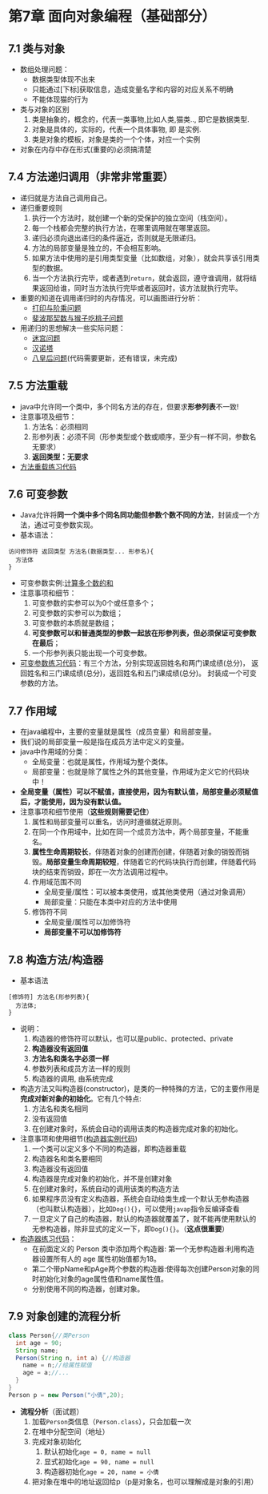 # 第7章 面向对象编程（基础部分）
## 7.1 类与对象
* 数组处理问题：
  * 数据类型体现不出来
  * 只能通过[下标]获取信息，造成变量名字和内容的对应关系不明确
  * 不能体现猫的行为
* 类与对象的区别
  1) 类是抽象的，概念的，代表一类事物,比如人类,猫类.., 即它是数据类型. 
  2) 对象是具体的，实际的，代表一个具体事物, 即 是实例.
  3) 类是对象的模板，对象是类的一个个体，对应一个实例
* 对象在内存中存在形式(重要的)必须搞清楚

## 7.4 方法递归调用（非常非常重要）
* 递归就是方法自己调用自己。
* 递归重要规则
  1. 执行一个方法时，就创建一个新的受保护的独立空间（栈空间）。
  2. 每一个栈都会完整的执行方法，在哪里调用就在哪里返回。
  3. 递归必须向退出递归的条件逼近，否则就是无限递归。
  4. 方法的局部变量是独立的，不会相互影响。
  5. 如果方法中使用的是引用类型变量（比如数组，对象），就会共享该引用类型的数据。
  6. 当一个方法执行完毕，或者遇到`return`，就会返回，遵守谁调用，就将结果返回给谁，同时当方法执行完毕或者返回时，该方法就执行完毕。
* 重要的知道在调用递归时的内存情况，可以画图进行分析：
  * [打印与阶乘问题](Recursion01.java)   
  * [斐波那契数与猴子吃桃子问题](RecursionExercise01.java)
* 用递归的思想解决一些实际问题：
  * [迷宫问题](MiGong.java)
  * [汉诺塔](HanoiTower.java)
  * [八皇后问题](EightQueens.java)(代码需要更新，还有错误，未完成)

## 7.5 方法重载
* java中允许同一个类中，多个同名方法的存在，但要求**形参列表**不一致!
* 注意事项及细节：
  1. 方法名：必须相同
  2. 形参列表：必须不同（形参类型或个数或顺序，至少有一样不同，参数名无要求）
  3. **返回类型：无要求**
* [方法重载练习代码](OverLoadExercise.java)

## 7.6 可变参数
* Java允许将**同一个类中多个同名同功能但参数个数不同的方法**，封装成一个方法，通过可变参数实现。
* 基本语法：
```
访问修饰符 返回类型 方法名(数据类型... 形参名){
  方法体
}
```
* 可变参数实例:[计算多个数的和](VarParameter01.java)
* 注意事项和细节：
  1. 可变参数的实参可以为0个或任意多个；
  2. 可变参数的实参可以为数组；
  3. 可变参数的本质就是数组；
  4. **可变参数可以和普通类型的参数一起放在形参列表，但必须保证可变参数在最后**；
  5. 一个形参列表只能出现一个可变参数。
* [可变参数练习代码](VarParameterExercise.java)：有三个方法，分别实现返回姓名和两门课成绩(总分)， 返回姓名和三门课成绩(总分)，返回姓名和五门课成绩(总分)。 封装成一个可变参数的方法。

## 7.7 作用域
* 在java编程中，主要的变量就是属性（成员变量）和局部变量。
* 我们说的局部变量一般是指在成员方法中定义的变量。
* java中作用域的分类：
  * 全局变量：也就是属性，作用域为整个类体。
  * 局部变量：也就是除了属性之外的其他变量，作用域为定义它的代码块中！
* **全局变量（属性）可以不赋值，直接使用，因为有默认值，局部变量必须赋值后，才能使用，因为没有默认值。**
* 注意事项和细节使用（**这些规则需要记住**）
  1. 属性和局部变量可以重名，访问时遵循就近原则。
  2. 在同一个作用域中，比如在同一个成员方法中，两个局部变量，不能重名。
  3. **属性生命周期较长**，伴随着对象的创建而创建，伴随着对象的销毁而销毁。**局部变量生命周期较短**，伴随着它的代码块执行而创建，伴随着代码块的结束而销毁，即在一次方法调用过程中。
  4. 作用域范围不同
     * 全局变量/属性：可以被本类使用，或其他类使用（通过对象调用）
     * 局部变量：只能在本类中对应的方法中使用
  5. 修饰符不同
     * 全局变量/属性可以加修饰符
     * **局部变量不可以加修饰符**  

## 7.8 构造方法/构造器
* 基本语法
```
[修饰符] 方法名(形参列表){ 
  方法体;
}
```
* 说明：
  1) 构造器的修饰符可以默认，也可以是public、protected、private 
  2) **构造器没有返回值**
  3) **方法名和类名字必须一样**
  4) 参数列表和成员方法一样的规则
  5) 构造器的调用, 由系统完成
* 构造方法又叫构造器(constructor)，是类的一种特殊的方法，它的主要作用是**完成对新对象的初始化**。它有几个特点:
  1) 方法名和类名相同
  2) 没有返回值
  3) 在创建对象时，系统会自动的调用该类的构造器完成对象的初始化。
* 注意事项和使用细节([构造器实例代码](ConstructorDetail.java))
  1. 一个类可以定义多个不同的构造器，即构造器重载
  2. 构造器名和类名要相同
  3. 构造器没有返回值
  4. 构造器是完成对象的初始化，并不是创建对象
  5. 在创建对象时，系统自动的调用该类的构造方法
  6. 如果程序员没有定义构造器，系统会自动给类生成一个默认无参构造器（也叫默认构造器），比如`Dog(){}`，可以使用`javap`指令反编译查看
  7. 一旦定义了自己的构造器，默认的构造器就覆盖了，就不能再使用默认的无参构造器，除非显式的定义一下，即`Dog(){}`。（**这点很重要**） 
* [构造器练习代码](ConstructorExercise.java)：
  * 在前面定义的 Person 类中添加两个构造器: 第一个无参构造器:利用构造器设置所有人的 age 属性初始值都为18。
  * 第二个带pName和pAge两个参数的构造器:使得每次创建Person对象的同时初始化对象的age属性值和name属性值。 
  * 分别使用不同的构造器，创建对象。

## 7.9 对象创建的流程分析
```java
class Person{//类Person
  int age = 90;
  String name;
  Person(String n, int a) {//构造器
    name = n;//给属性赋值
    age = a;//...
  }
}
Person p = new Person("小倩",20);
```
* **流程分析**（面试题）
  1.  加载`Person`类信息（`Person.class`），只会加载一次
  2.  在堆中分配空间（地址）
  3.  完成对象初始化
      1.  默认初始化`age = 0, name = null`
      2.  显式初始化`age = 90, name = null`
      3.  构造器初始化`age = 20, name = 小倩`
  4. 把对象在堆中的地址返回给p（p是对象名，也可以理解成是对象的引用）